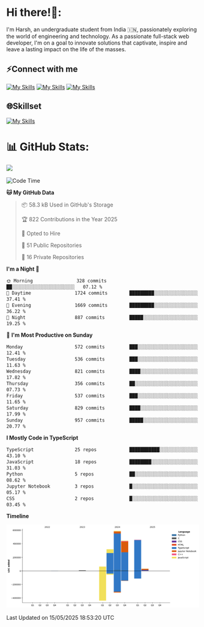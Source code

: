 
# Hi there!👋:
<p> I'm Harsh, an undergraduate student from India 🇮🇳, passionately exploring the world of engineering and technology. As a passionate full-stack web developer, I'm on a goal to innovate solutions that captivate, inspire and leave a lasting impact on the life of the masses. </p>

## ⚡Connect with me

[![My Skills](https://skillicons.dev/icons?i=gmail)](mailto:harshpandey.tech@gmail.com) [![My Skills](https://skillicons.dev/icons?i=linkedin)](https://linkedin.com/in/harsh3dev) [![My Skills](https://skillicons.dev/icons?i=twitter)](https://x.com/harshxai)

## 🌐Skillset
[![My Skills](https://skillicons.dev/icons?i=js,ts,react,nextjs,nodejs,tailwind,mongo,express,postgres,prisma,html,css,docker,aws,cpp,git,vscode,figma)](https://skillicons.dev)


# 📊 GitHub Stats:
![](https://komarev.com/ghpvc/?username=harsh3dev)

<!--START_SECTION:waka-->
![Code Time](http://img.shields.io/badge/Code%20Time-70%20hrs%209%20mins-blue)

**🐱 My GitHub Data** 

> 📦 58.3 kB Used in GitHub's Storage 
 > 
> 🏆 822 Contributions in the Year 2025
 > 
> 💼 Opted to Hire
 > 
> 📜 51 Public Repositories 
 > 
> 🔑 16 Private Repositories 
 > 
**I'm a Night 🦉** 

```text
🌞 Morning                328 commits         ██░░░░░░░░░░░░░░░░░░░░░░░   07.12 % 
🌆 Daytime                1724 commits        █████████░░░░░░░░░░░░░░░░   37.41 % 
🌃 Evening                1669 commits        █████████░░░░░░░░░░░░░░░░   36.22 % 
🌙 Night                  887 commits         █████░░░░░░░░░░░░░░░░░░░░   19.25 % 
```
📅 **I'm Most Productive on Sunday** 

```text
Monday                   572 commits         ███░░░░░░░░░░░░░░░░░░░░░░   12.41 % 
Tuesday                  536 commits         ███░░░░░░░░░░░░░░░░░░░░░░   11.63 % 
Wednesday                821 commits         ████░░░░░░░░░░░░░░░░░░░░░   17.82 % 
Thursday                 356 commits         ██░░░░░░░░░░░░░░░░░░░░░░░   07.73 % 
Friday                   537 commits         ███░░░░░░░░░░░░░░░░░░░░░░   11.65 % 
Saturday                 829 commits         ████░░░░░░░░░░░░░░░░░░░░░   17.99 % 
Sunday                   957 commits         █████░░░░░░░░░░░░░░░░░░░░   20.77 % 
```


**I Mostly Code in TypeScript** 

```text
TypeScript               25 repos            ███████████░░░░░░░░░░░░░░   43.10 % 
JavaScript               18 repos            ████████░░░░░░░░░░░░░░░░░   31.03 % 
Python                   5 repos             ██░░░░░░░░░░░░░░░░░░░░░░░   08.62 % 
Jupyter Notebook         3 repos             █░░░░░░░░░░░░░░░░░░░░░░░░   05.17 % 
CSS                      2 repos             █░░░░░░░░░░░░░░░░░░░░░░░░   03.45 % 
```



**Timeline**

![Lines of Code chart](https://raw.githubusercontent.com/harsh3dev/harsh3dev/main/assets/bar_graph.png)


 Last Updated on 15/05/2025 18:53:20 UTC
<!--END_SECTION:waka-->

